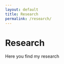 ```yaml
---
layout: default
title: Research
permalink: /research/
---
```


# Research

Here you find my research
